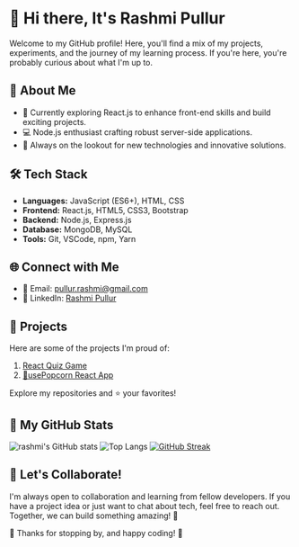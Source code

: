 # 👋 Hi there, It's Rashmi Pullur 

Welcome to my GitHub profile! Here, you'll find a mix of my projects, experiments, and the journey of my learning process.
If you're here, you're probably curious about what I'm up to.

## 🚧 About Me

- 🌱 Currently exploring React.js to enhance front-end skills and build exciting projects.
- 💻 Node.js enthusiast crafting robust server-side applications.
- 🔭 Always on the lookout for new technologies and innovative solutions.

## 🛠️ Tech Stack

- **Languages:** JavaScript (ES6+), HTML, CSS
- **Frontend:** React.js, HTML5, CSS3, Bootstrap
- **Backend:** Node.js, Express.js
- **Database:** MongoDB, MySQL
- **Tools:** Git, VSCode, npm, Yarn

## 🌐 Connect with Me

- 📧 Email: pullur.rashmi@gmail.com
- 💼 LinkedIn: [Rashmi Pullur](https://www.linkedin.com/in/rashmi-pullur)

## 🌟 Projects

Here are some of the projects I'm proud of:

1. [React Quiz Game](https://github.com/rashmipullur/React-quiz)
2. [🍿usePopcorn React App](https://github.com/rashmipullur/usePopcorn)

Explore my repositories and ⭐️ your favorites!

## 🌟 My GitHub Stats

![rashmi's GitHub stats](https://github-readme-stats.vercel.app/api?username=rashmipullur&show_icons=true&hide=contribs&theme=transparent)
![Top Langs](https://github-readme-stats.vercel.app/api/top-langs/?username=rashmipullur&layout=compact)
[![GitHub Streak](https://github-readme-streak-stats.herokuapp.com?user=rashmipullur&theme=transparent)](https://git.io/streak-stats)

## 🤝 Let's Collaborate!

I'm always open to collaboration and learning from fellow developers. If you have a project idea or just want to chat about tech, feel free to reach out. Together, we can build something amazing! 🚀

🙏 Thanks for stopping by, and happy coding! 🎉


